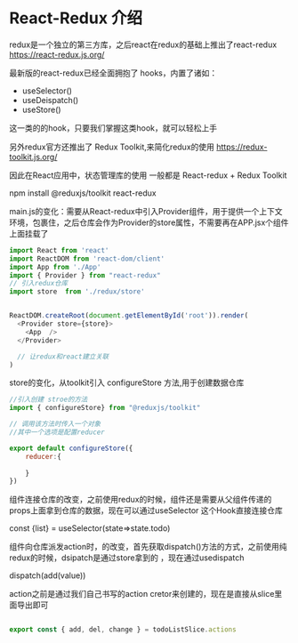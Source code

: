 # React-Redux 介绍

redux是一个独立的第三方库，之后react在redux的基础上推出了react-redux https://react-redux.js.org/

最新版的react-redux已经全面拥抱了 hooks，内置了诸如：

* useSelector()
* useDeispatch()
* useStore()
  
这一类的的hook，只要我们掌握这类hook，就可以轻松上手

另外redux官方还推出了  Redux Toolkit,来简化redux的使用 https://redux-toolkit.js.org/ 

因此在React应用中，状态管理库的使用 一般都是 React-redux +  Redux Toolkit


npm install @reduxjs/toolkit react-redux


main.js的变化：需要从React-redux中引入Provider组件，用于提供一个上下文环境，包裹住<App/>，之后仓库会作为Provider的store属性，不需要再在APP.jsx个组件上面挂载了

```js
import React from 'react'
import ReactDOM from 'react-dom/client'
import App from './App'
import { Provider } from "react-redux"
// 引入redux仓库
import store  from './redux/store'


ReactDOM.createRoot(document.getElementById('root')).render(
  <Provider store={store}>
    <App  />
  </Provider>

  // 让redux和react建立关联
)


```

store的变化，从toolkit引入 configureStore 方法,用于创建数据仓库

```js
//引入创建 stroe的方法
import { configureStore} from "@reduxjs/toolkit"

// 调用该方法时传入一个对象
//其中一个选项是配置reducer

export default configureStore({
    reducer:{
        
    }
})
```

 
组件连接仓库的改变，之前使用redux的时候，组件还是需要从父组件传递的props上面拿到仓库的数据，现在可以通过useSelector 这个Hook直接连接仓库

  const {list} = useSelector(state=>state.todo)

组件向仓库派发action时，的改变，首先获取dispatch()方法的方式，之前使用纯redux的时候，dsipatch是通过store拿到的 ，现在通过usedispatch

dispatch(add(value))

action之前是通过我们自己书写的action cretor来创建的，现在是直接从slice里面导出即可
```js

export const { add, del, change } = todoListSlice.actions
```


